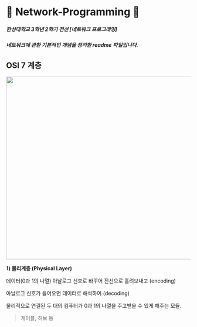 # :electric_plug: Network-Programming :electric_plug:
##### 한성대학교 3학년 2학기 전선 [네트워크 프로그래밍]
##### 네트워크에 관한 기본적인 개념을 정리한 readme 파일입니다.

## OSI 7 계층
<img src="https://user-images.githubusercontent.com/58140360/187134791-ece1322c-43fc-44fe-8f48-ef16cd42c8aa.jpg" width="750" height="500"/>

**1) 물리계층 (Physical Layer)**

데이터(0과 1의 나열) 아날로그 신호로 바꾸어 전선으로 흘려보내고
(encoding)

아날로그 신호가 들어오면 데이터로 해석하여
(decoding)

물리적으로 연결된 두 대의 컴퓨터가 0과 1의 나열을 주고받을 수 있게 해주는 모듈.

> 케이블, 허브 등
